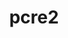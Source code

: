 ---
title: "pcre2"
layout: cache
categories: [package, v0.19]
meta: {"versions": ["10.39"], "compilers": ["gcc@=11.1.0", "gcc@=7.3.1", "gcc@=7.5.0", "oneapi@=2022.1.0"], "oss": ["amzn2", "ubuntu18.04", "ubuntu20.04"], "platforms": ["linux"], "targets": ["aarch64", "neoverse_n1", "x86_64", "x86_64_v3"], "stacks": ["aws-ahug", "aws-ahug-aarch64", "aws-isc", "aws-isc-aarch64", "build_systems", "data-vis-sdk", "e4s", "e4s-oneapi", "radiuss", "tutorial"], "num_specs": 6, "num_specs_by_stack": {"aws-isc-aarch64": 2, "aws-ahug-aarch64": 2, "aws-isc": 1, "aws-ahug": 1, "tutorial": 1, "build_systems": 1, "data-vis-sdk": 1, "radiuss": 1, "e4s": 1, "e4s-oneapi": 1}}
spec_details: [{"hash": "kmas4wvhkaqjnlm3etpn46f5jacwk35l", "compiler": "gcc@=7.3.1", "versions": ["10.39"], "os": "amzn2", "platform": "linux", "target": "aarch64", "variants": ["build_system=autotools", "~jit", "+multibyte"], "stacks": ["aws-isc-aarch64", "aws-ahug-aarch64"], "size": "-", "tarball": "https://binaries.spack.io/releases/v0.19/build_cache/linux-amzn2-aarch64/gcc-7.3.1/pcre2-10.39/linux-amzn2-aarch64-gcc-7.3.1-pcre2-10.39-kmas4wvhkaqjnlm3etpn46f5jacwk35l.spack"}, {"hash": "weykougrlvaub7b7yoy64cnmgfz7dvo5", "compiler": "gcc@=7.3.1", "versions": ["10.39"], "os": "amzn2", "platform": "linux", "target": "neoverse_n1", "variants": ["build_system=autotools", "~jit", "+multibyte"], "stacks": ["aws-isc-aarch64", "aws-ahug-aarch64"], "size": "-", "tarball": "https://binaries.spack.io/releases/v0.19/build_cache/linux-amzn2-neoverse_n1/gcc-7.3.1/pcre2-10.39/linux-amzn2-neoverse_n1-gcc-7.3.1-pcre2-10.39-weykougrlvaub7b7yoy64cnmgfz7dvo5.spack"}, {"hash": "2zx3xohrak6eldpdgl6r3n7u364uyvrg", "compiler": "gcc@=7.3.1", "versions": ["10.39"], "os": "amzn2", "platform": "linux", "target": "x86_64_v3", "variants": ["build_system=autotools", "~jit", "+multibyte"], "stacks": ["aws-isc", "aws-ahug"], "size": "-", "tarball": "https://binaries.spack.io/releases/v0.19/build_cache/linux-amzn2-x86_64_v3/gcc-7.3.1/pcre2-10.39/linux-amzn2-x86_64_v3-gcc-7.3.1-pcre2-10.39-2zx3xohrak6eldpdgl6r3n7u364uyvrg.spack"}, {"hash": "gtbod2djn4h7cg7l6zq7kgmr3cvidirf", "compiler": "gcc@=7.5.0", "versions": ["10.39"], "os": "ubuntu18.04", "platform": "linux", "target": "x86_64", "variants": ["build_system=autotools", "~jit", "+multibyte"], "stacks": ["tutorial", "build_systems", "data-vis-sdk", "radiuss"], "size": "-", "tarball": "https://binaries.spack.io/releases/v0.19/build_cache/linux-ubuntu18.04-x86_64/gcc-7.5.0/pcre2-10.39/linux-ubuntu18.04-x86_64-gcc-7.5.0-pcre2-10.39-gtbod2djn4h7cg7l6zq7kgmr3cvidirf.spack"}, {"hash": "v4yzqraf256zx5so7whmu7n6ij2lr2dl", "compiler": "gcc@=11.1.0", "versions": ["10.39"], "os": "ubuntu20.04", "platform": "linux", "target": "x86_64", "variants": ["build_system=autotools", "~jit", "+multibyte"], "stacks": ["e4s"], "size": "-", "tarball": "https://binaries.spack.io/releases/v0.19/build_cache/linux-ubuntu20.04-x86_64/gcc-11.1.0/pcre2-10.39/linux-ubuntu20.04-x86_64-gcc-11.1.0-pcre2-10.39-v4yzqraf256zx5so7whmu7n6ij2lr2dl.spack"}, {"hash": "jfbtlywgqoafbquo56fb6d3uga6hvyg7", "compiler": "oneapi@=2022.1.0", "versions": ["10.39"], "os": "ubuntu20.04", "platform": "linux", "target": "x86_64", "variants": ["build_system=autotools", "~jit", "+multibyte"], "stacks": ["e4s-oneapi"], "size": "-", "tarball": "https://binaries.spack.io/releases/v0.19/build_cache/linux-ubuntu20.04-x86_64/oneapi-2022.1.0/pcre2-10.39/linux-ubuntu20.04-x86_64-oneapi-2022.1.0-pcre2-10.39-jfbtlywgqoafbquo56fb6d3uga6hvyg7.spack"}]
---
